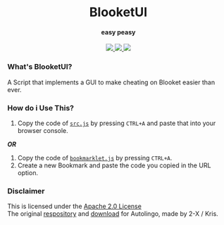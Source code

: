 <h1 align="center">
  BlooketUI
  <br>
</h1>

<h4 align="center">easy peasy</h4>

<p align="center">
  <a href="https://github.com/Blooketware/BlooketUI/blob/main/LICENSE/">
    <img src="https://img.shields.io/badge/license-Apache 2.0-black">
  </a>
  <a>
  <a href="https://github.com/Blooketware/BlooketUI/blob/main/src.js/">
      <img src="https://img.shields.io/badge/status-works-brightgreen">
  </a>
  <a href="https://opensource.org/">
      <img src="https://img.shields.io/badge/Open%20Source-true-brightgreen">
  </a>
</p>

### What's BlooketUI?

A Script that implements a GUI to make cheating on Blooket easier than ever.

### How do i Use This?

1. Copy the code of [`src.js`](https://https://raw.githubusercontent.com/Blooketware/BlooketUI/blob/main/src.js/) by pressing `CTRL+A` and paste that into your browser console.

***OR***

1. Copy the code of [`bookmarklet.js`](https://https://raw.githubusercontent.com/Blooketware/BlooketUI/blob/main/bookmarklet.js/) by pressing `CTRL+A`.
2. Create a new Bookmark and paste the code you copied in the URL option.

### Disclaimer

This is licensed under the [Apache 2.0 License](https://www.apache.org/licenses/LICENSE-2.0)
<br>The original [respository](https://github.com/2-X/autolingo) and [download](https://chrome.google.com/webstore/detail/autolingo/jppnahnlneednhaefhbfgpamgbecpfdd) for Autolingo, made by 2-X / Kris.
